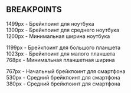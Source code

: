 ## BREAKPOINTS
1499px - Брейкпоинт для ноутбука  
1300px - Брейкпоинт для среднего ноутбука  
1200px - Минимальная ширина ноутбука

1199px - Брейкпоинт для большого планшета  
1023px - Брейкпоинт для малого планшета  
768px - Минимальная планшетная ширина  

767px - Начальный брейкпоинт для смартфона  
530px - Средний брейкпоинт для смартфона  
380px - Средний брейкпоинт для смартфона
